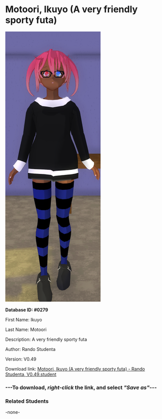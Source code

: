 # Motoori, Ikuyo (A very friendly sporty futa)

<img src="../../Files/Images/Motoori, Ikuyo (A very friendly sporty futa).png" title="Motoori, Ikuyo (A very friendly sporty futa) - Rando Studenta, V0.49">

**Database ID: #0279**

First Name: Ikuyo

Last Name: Motoori

Description: A very friendly sporty futa

Author: Rando Studenta

Version: V0.49

Download link: <a href="https://raw.githubusercontent.com/Arbiter1223/Daigaku-Gurashi-Custom-Students/master/Files/Student%20Files/Motoori%2C%20Ikuyo%20(A%20very%20friendly%20sporty%20futa)%20-%20Rando%20Studenta%2C%20V0.49.student">Motoori, Ikuyo (A very friendly sporty futa) - Rando Studenta, V0.49.student</a>

### ---**To download, _right-click_ the link, and select _"Save as"_**---

### Related Students

-none-
